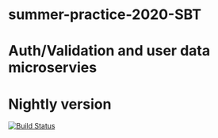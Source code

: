 # summer-practice-2020-SBT
# Auth/Validation and user data microservies
# Nightly version
[![Build Status](https://travis-ci.com/D076/summer-practice-2020-SBT.svg?branch=nightlyVersion)](https://travis-ci.com/D076/summer-practice-2020-SBT)
